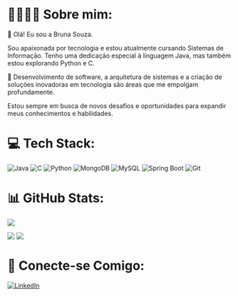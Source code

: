 # 💫👩🏾‍🚀 Sobre mim:
👋 Olá! Eu sou a Bruna Souza.

Sou apaixonada por tecnologia e estou atualmente cursando Sistemas de Informação. Tenho uma dedicação especial à linguagem Java, mas também estou explorando Python e C. 

🚀 Desenvolvimento de software, a arquitetura de sistemas e a criação de soluções inovadoras em tecnologia são áreas que me empolgam profundamente.

Estou sempre em busca de novos desafios e oportunidades para expandir meus conhecimentos e habilidades.

# 💻 Tech Stack:
![Java](https://img.shields.io/badge/java-%2300000f.svg?style=for-the-badge&logo=openjdk&logoColor=white) ![C](https://img.shields.io/badge/c-%2300000f.svg?style=for-the-badge&logo=c&logoColor=white) ![Python](https://img.shields.io/badge/python-%2300000f?style=for-the-badge&logo=python&logoColor=white) ![MongoDB](https://img.shields.io/badge/MongoDB-%2300000f.svg?style=for-the-badge&logo=mongodb&logoColor=white) ![MySQL](https://img.shields.io/badge/mysql-%2300000f.svg?style=for-the-badge&logo=mysql&logoColor=white) ![Spring Boot](https://img.shields.io/badge/spring-%2300000f.svg?style=for-the-badge&logo=spring&logoColor=white)
![Git](https://img.shields.io/badge/git-%2300000f.svg?style=for-the-badge&logo=git&logoColor=white)

# 📊 GitHub Stats:
![](https://github-readme-stats.vercel.app/api?username=BrunaSoug&theme=tokyonight&hide_border=false&include_all_commits=true&count_private=true)

![](https://github-readme-streak-stats.herokuapp.com/?user=BrunaSoug&theme=tokyonight&hide_border=false)
![](https://github-readme-stats.vercel.app/api/top-langs/?username=BrunaSoug&theme=tokyonight&hide_border=false&include_all_commits=true&count_private=true&layout=compact)

# 📧 Conecte-se Comigo:

[![LinkedIn](https://img.shields.io/badge/LinkedIn-%2300000f?style=for-the-badge&logo=linkedin&logoColor=white)](https://www.linkedin.com/in/bruna-souza-419b2a2b4/)


